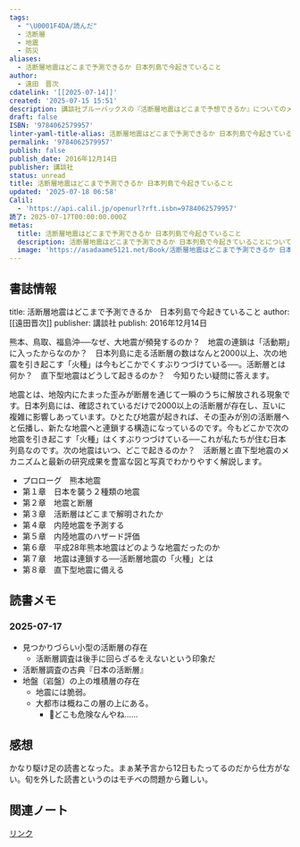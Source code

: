```yaml
---
tags:
  - "\U0001F4DA/読んだ"
  - 活断層
  - 地震
  - 防災
aliases:
  - 活断層地震はどこまで予測できるか 日本列島で今起きていること
author:
  - 遠田　晋次
cdatelink: '[[2025-07-14]]'
created: '2025-07-15 15:51'
description: 講談社ブルーバックスの『活断層地震はどこまで予想できるか』についてのメモ、感想
draft: false
ISBN: '9784062579957'
linter-yaml-title-alias: 活断層地震はどこまで予測できるか 日本列島で今起きていること
permalink: '9784062579957'
publish: false
publish_date: 2016年12月14日
publisher: 講談社
status: unread
title: 活断層地震はどこまで予測できるか 日本列島で今起きていること
updated: '2025-07-18 06:58'
Calil:
  - 'https://api.calil.jp/openurl?rft.isbn=9784062579957'
読了: 2025-07-17T00:00:00.000Z
metas:
  title: 活断層地震はどこまで予測できるか 日本列島で今起きていること
  description: 活断層地震はどこまで予測できるか 日本列島で今起きていることについてのページです。
  image: 'https://asadaame5121.net/Book/活断層地震はどこまで予測できるか 日本列島で今起きていること.png'
---
```

## 書誌情報
title: 活断層地震はどこまで予測できるか　日本列島で今起きていること
author: [[遠田晋次]]
publisher: 講談社
publish: 2016年12月14日

熊本、鳥取、福島沖──なぜ、大地震が頻発するのか？　地震の連鎖は「活動期」に入ったからなのか？　日本列島に走る活断層の数はなんと2000以上、次の地震を引き起こす「火種」は今もどこかでくすぶりつづけている──。活断層とは何か？　直下型地震はどうして起きるのか？　今知りたい疑問に答えます。

地震とは、地殻内にたまった歪みが断層を通じて一瞬のうちに解放される現象です。日本列島には、確認されているだけで2000以上の活断層が存在し、互いに複雑に影響しあっています。ひとたび地震が起きれば、その歪みが別の活断層へと伝播し、新たな地震へと連鎖する構造になっているのです。今もどこかで次の地震を引き起こす「火種」はくすぶりつづけている──これが私たちが住む日本列島なのです。次の地震はいつ、どこで起きるのか？　活断層と直下型地震のメカニズムと最新の研究成果を豊富な図と写真でわかりやすく解説します。
- プロローグ　熊本地震
- 第１章　日本を襲う２種類の地震
- 第２章　地震と断層
- 第３章　活断層はどこまで解明されたか
- 第４章　内陸地震を予測する
- 第５章　内陸地震のハザード評価
- 第６章　平成28年熊本地震はどのような地震だったのか
- 第７章　地震は連鎖する──活断層地震の「火種」とは
- 第８章　直下型地震に備える

## 読書メモ
### 2025-07-17
- 見つかりづらい小型の活断層の存在
	- 活断層調査は後手に回らざるをえないという印象だ
- 活断層調査の古典『日本の活断層』
- 地盤（岩盤）の上の堆積層の存在
	- 地震には脆弱。
	- 大都市は概ねこの層の上にある。
		- 💭どこも危険なんやね……
## 感想
かなり駆け足の読書となった。まぁ某予言から12日もたってるのだから仕方がない。旬を外した読書というのはモチベの問題から難しい。

## 関連ノート

<a href="https://asadaame5121.net/9784062579957" class="u-url">リンク</a>
